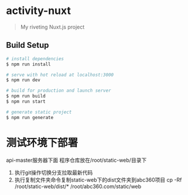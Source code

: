 # activity-nuxt

> My riveting Nuxt.js project

## Build Setup

``` bash
# install dependencies
$ npm run install

# serve with hot reload at localhost:3000
$ npm run dev

# build for production and launch server
$ npm run build
$ npm run start

# generate static project
$ npm run generate
```

# 测试环境下部署
api-master服务器下面
程序仓库放在/root/static-web/目录下
1. 执行git操作切换分支拉取最新代码
2. 执行复制文件夹命令复制static-web下的dist文件夹到abc360项目
cp -Rf /root/static-web/dist/* /root/abc360.com/static/web
